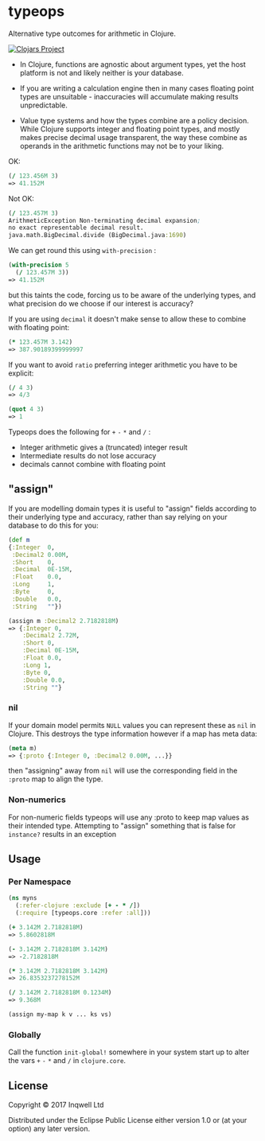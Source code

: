 # typeops

Alternative type outcomes for arithmetic in Clojure.

[![Clojars Project](http://clojars.org/typeops/latest-version.svg)](http://clojars.org/typeops)

* In Clojure, functions are agnostic about argument types, yet the host platform is not and likely
neither is your database.

* If you are writing a calculation engine then in many cases floating point
types are unsuitable - inaccuracies will accumulate making results unpredictable.

* Value type systems and how the types combine are a policy decision. While
Clojure supports integer and floating point types, and mostly makes precise
decimal usage transparent, the way these combine as operands in the
arithmetic functions may not be to your liking.

OK:
```clojure
(/ 123.456M 3)
=> 41.152M
```

Not OK:
```clojure
(/ 123.457M 3)
ArithmeticException Non-terminating decimal expansion;
no exact representable decimal result.
java.math.BigDecimal.divide (BigDecimal.java:1690)
```

We can get round this using `with-precision` :
```clojure
(with-precision 5
  (/ 123.457M 3))
=> 41.152M
```
but this taints the code, forcing us to be aware of the underlying types,
and what precision do we choose if our interest is accuracy?

If you are using `decimal` it doesn't make sense to allow these to combine
with floating point:
```clojure
(* 123.457M 3.142)
=> 387.90189399999997
```
If you want to avoid `ratio` preferring integer arithmetic you have to be
explicit:
```clojure
(/ 4 3)
=> 4/3

(quot 4 3)
=> 1
```
Typeops does the following for `+` `-` `*` and `/` :
* Integer arithmetic gives a (truncated) integer result
* Intermediate results do not lose accuracy
* decimals cannot combine with floating point

## "assign"
If you are modelling domain types it is useful to "assign" fields according to
their underlying type and accuracy, rather than say relying on your database
to do this for you:
```clojure
(def m
{:Integer  0,
 :Decimal2 0.00M,
 :Short    0,
 :Decimal  0E-15M,
 :Float    0.0,
 :Long     1,
 :Byte     0,
 :Double   0.0,
 :String   ""})

(assign m :Decimal2 2.7182818M)
=> {:Integer 0,
    :Decimal2 2.72M,
    :Short 0,
    :Decimal 0E-15M,
    :Float 0.0,
    :Long 1,
    :Byte 0,
    :Double 0.0,
    :String ""}
```
### nil
If your domain model permits `NULL` values you can represent these as `nil` in
Clojure. This destroys the type information however if a map has meta data:
```clojure
(meta m)
=> {:proto {:Integer 0, :Decimal2 0.00M, ...}}
```
then "assigning" away from `nil` will use the corresponding field in
the `:proto` map to align the type.

### Non-numerics
For non-numeric fields typeops will use any :proto to keep map values as their intended
type. Attempting to "assign" something that is false for `instance?` results in an
exception

## Usage

### Per Namespace
```clojure
(ns myns
  (:refer-clojure :exclude [+ - * /])
  (:require [typeops.core :refer :all]))

(+ 3.142M 2.7182818M)
=> 5.8602818M

(- 3.142M 2.7182818M 3.142M)
=> -2.7182818M

(* 3.142M 2.7182818M 3.142M)
=> 26.8353237278152M

(/ 3.142M 2.7182818M 0.1234M)
=> 9.368M

(assign my-map k v ... ks vs)
```

### Globally
Call the function `init-global!` somewhere in your system start up to
alter the vars `+` `-` `*` and `/` in `clojure.core`.

## License

Copyright © 2017 Inqwell Ltd

Distributed under the Eclipse Public License either version 1.0 or (at
your option) any later version.
